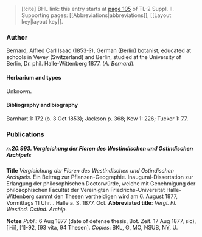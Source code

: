 > [!cite] BHL link: this entry starts at [page 105](https://www.biodiversitylibrary.org/item/103859#page/115/mode/1up) of TL-2 Suppl. II.
> Supporting pages: [[Abbreviations|abbreviations]], [[Layout key|layout key]].

### Author

Bernard, Alfred Carl Isaac (1853-?), German (Berlin) botanist, educated at schools in Vevey (Switzerland) and Berlin, studied at the University of Berlin, Dr. phil. Halle-Wittenberg 1877. (*A. Bernard*).

#### Herbarium and types

Unknown.

#### Bibliography and biography

Barnhart 1: 172 (b. 3 Oct 1853); Jackson p. 368; Kew 1: 226; Tucker 1: 77.

### Publications

##### n.20.993. Vergleichung der Floren des Westindischen und Ostindischen Archipels

**Title**
*Vergleichung der Floren des Westindischen und Ostindischen Archipels*. Ein Beitrag zur Pflanzen-Geographie. Inaugural-Dissertation zur Erlangung der philosophischen Doctorwürde, welche mit Genehmigung der philosophischen Facultät der Vereinigten Friedrichs-Universität Halle-Wittenberg sammt den Thesen vertheidigen wird am 6. August 1877, Vormittags 11 Uhr... Halle a. S. 1877. Oct.
**Abbreviated title**: *Vergl. Fl. Westind. Ostind. Archip.*

**Notes**
*Publ*.: 6 Aug 1877 (date of defense thesis, Bot. Zeit. 17 Aug 1877, sic), \[i-ii\], \[1\]-92, \[93 vita, 94 Thesen\]. *Copies*: BKL, G, MO, NSUB, NY, U.


